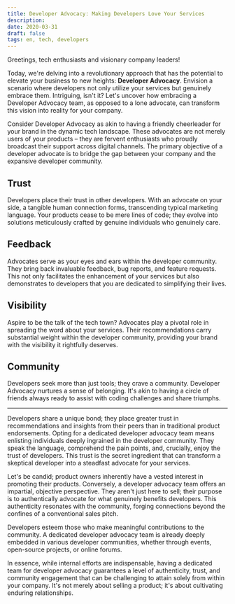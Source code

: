 ```yaml
---
title: Developer Advocacy: Making Developers Love Your Services
description:
date: 2020-03-31 
draft: false
tags: en, tech, developers
---
```


Greetings, tech enthusiasts and visionary company leaders!

Today, we're delving into a revolutionary approach that has the potential to elevate your business to new heights: **Developer Advocacy**. Envision a scenario where developers not only utilize your services but genuinely embrace them. Intriguing, isn't it? Let's uncover how embracing a Developer Advocacy team, as opposed to a lone advocate, can transform this vision into reality for your company.

Consider Developer Advocacy as akin to having a friendly cheerleader for your brand in the dynamic tech landscape. These advocates are not merely users of your products – they are fervent enthusiasts who proudly broadcast their support across digital channels. The primary objective of a developer advocate is to bridge the gap between your company and the expansive developer community.

## Trust
Developers place their trust in other developers. With an advocate on your side, a tangible human connection forms, transcending typical marketing language. Your products cease to be mere lines of code; they evolve into solutions meticulously crafted by genuine individuals who genuinely care.

## Feedback
Advocates serve as your eyes and ears within the developer community. They bring back invaluable feedback, bug reports, and feature requests. This not only facilitates the enhancement of your services but also demonstrates to developers that you are dedicated to simplifying their lives.

## Visibility
Aspire to be the talk of the tech town? Advocates play a pivotal role in spreading the word about your services. Their recommendations carry substantial weight within the developer community, providing your brand with the visibility it rightfully deserves.

## Community
Developers seek more than just tools; they crave a community. Developer Advocacy nurtures a sense of belonging. It's akin to having a circle of friends always ready to assist with coding challenges and share triumphs.

---

Developers share a unique bond; they place greater trust in recommendations and insights from their peers than in traditional product endorsements. Opting for a dedicated developer advocacy team means enlisting individuals deeply ingrained in the developer community. They speak the language, comprehend the pain points, and, crucially, enjoy the trust of developers. This trust is the secret ingredient that can transform a skeptical developer into a steadfast advocate for your services.

Let's be candid; product owners inherently have a vested interest in promoting their products. Conversely, a developer advocacy team offers an impartial, objective perspective. They aren't just here to sell; their purpose is to authentically advocate for what genuinely benefits developers. This authenticity resonates with the community, forging connections beyond the confines of a conventional sales pitch.

Developers esteem those who make meaningful contributions to the community. A dedicated developer advocacy team is already deeply embedded in various developer communities, whether through events, open-source projects, or online forums.

In essence, while internal efforts are indispensable, having a dedicated team for developer advocacy guarantees a level of authenticity, trust, and community engagement that can be challenging to attain solely from within your company. It's not merely about selling a product; it's about cultivating enduring relationships.

